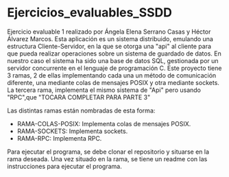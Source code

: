 # Ejercicios_evaluables_SSDD
Ejercicio evaluable 1 realizado por Ángela Elena Serrano Casas y Héctor Álvarez Marcos. Esta aplicación es un sistema
distribuido, emulando una estructura Cliente-Servidor, en la que se otorga una "api" al cliente para que pueda realizar
operaciones sobre un sistema de guardado de datos. En nuestro caso el sistema ha sido una base de datos SQL, gestionada
por un servidor concurrente en el lenguaje de programación C. Este proyecto tiene 3 ramas, 2 de ellas implementando cada
una un método de comunicación diferente, una mediante colas de mensajes POSIX y otra mediante sockets. La tercera rama,
implementa el mismo sistema de "Api" pero usando "RPC",que "TOCARA COMPLETAR PARA PARTE 3"

Las distintas ramas están nombradas de esta forma:
- RAMA-COLAS-POSIX: Implementa colas de mensajes POSIX.
- RAMA-SOCKETS: Implementa sockets.
- RAMA-RPC: Implementa RPC.

Para ejecutar el programa, se debe clonar el repositorio y situarse en la rama deseada. Una vez situado en la rama, se 
tiene un readme con las instrucciones para ejecutar el programa.
